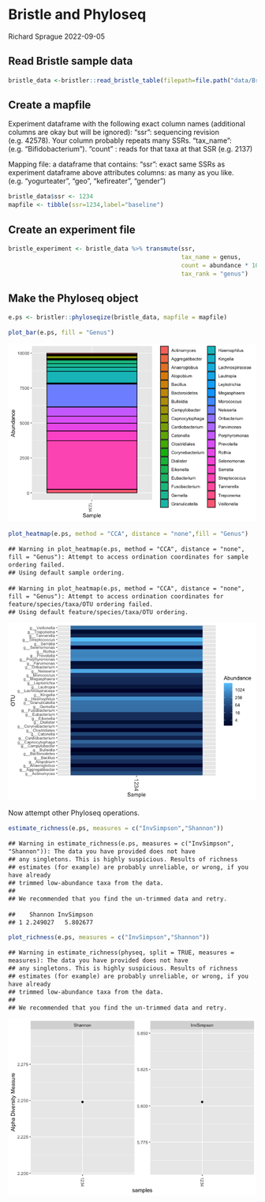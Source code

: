 Bristle and Phyloseq
================
Richard Sprague
2022-09-05

## Read Bristle sample data

``` r
bristle_data <-bristler::read_bristle_table(filepath=file.path("data/BristleHealthRaw.xlsx"))
```

## Create a mapfile

Experiment dataframe with the following exact column names (additional
columns are okay but will be ignored): “ssr”: sequencing revision
(e.g. 42578). Your column probably repeats many SSRs. “tax_name”:
(e.g. “Bifidobacterium”). “count” : reads for that taxa at that SSR
(e.g. 2137)

Mapping file: a dataframe that contains: “ssr”: exact same SSRs as
experiment dataframe above attributes columns: as many as you like.
(e.g. “yogurteater”, “geo”, “kefireater”, “gender”)

``` r
bristle_data$ssr <- 1234
mapfile <- tibble(ssr=1234,label="baseline")
```

## Create an experiment file

``` r
bristle_experiment <- bristle_data %>% transmute(ssr,
                                                 tax_name = genus,
                                                 count = abundance * 10000,
                                                 tax_rank = "genus")
```

## Make the Phyloseq object

``` r
e.ps <- bristler::phyloseqize(bristle_data, mapfile = mapfile)
```

``` r
plot_bar(e.ps, fill = "Genus")
```

![](bristle_phyloseq_files/figure-gfm/unnamed-chunk-5-1.png)<!-- -->

``` r
plot_heatmap(e.ps, method = "CCA", distance = "none",fill = "Genus")
```

    ## Warning in plot_heatmap(e.ps, method = "CCA", distance = "none", fill = "Genus"): Attempt to access ordination coordinates for sample ordering failed.
    ## Using default sample ordering.

    ## Warning in plot_heatmap(e.ps, method = "CCA", distance = "none", fill = "Genus"): Attempt to access ordination coordinates for feature/species/taxa/OTU ordering failed.
    ## Using default feature/species/taxa/OTU ordering.

![](bristle_phyloseq_files/figure-gfm/unnamed-chunk-5-2.png)<!-- -->

Now attempt other Phyloseq operations.

``` r
estimate_richness(e.ps, measures = c("InvSimpson","Shannon"))
```

    ## Warning in estimate_richness(e.ps, measures = c("InvSimpson", "Shannon")): The data you have provided does not have
    ## any singletons. This is highly suspicious. Results of richness
    ## estimates (for example) are probably unreliable, or wrong, if you have already
    ## trimmed low-abundance taxa from the data.
    ## 
    ## We recommended that you find the un-trimmed data and retry.

    ##    Shannon InvSimpson
    ## 1 2.249027   5.802677

``` r
plot_richness(e.ps, measures = c("InvSimpson","Shannon"))
```

    ## Warning in estimate_richness(physeq, split = TRUE, measures = measures): The data you have provided does not have
    ## any singletons. This is highly suspicious. Results of richness
    ## estimates (for example) are probably unreliable, or wrong, if you have already
    ## trimmed low-abundance taxa from the data.
    ## 
    ## We recommended that you find the un-trimmed data and retry.

![](bristle_phyloseq_files/figure-gfm/unnamed-chunk-6-1.png)<!-- -->
